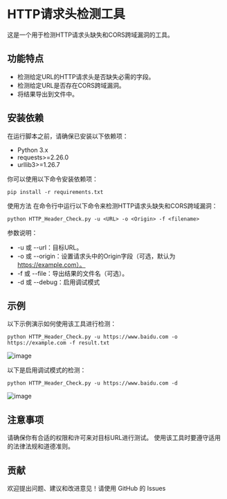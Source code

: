 # HTTP请求头检测工具

这是一个用于检测HTTP请求头缺失和CORS跨域漏洞的工具。

## 功能特点

- 检测给定URL的HTTP请求头是否缺失必需的字段。
- 检测给定URL是否存在CORS跨域漏洞。
- 将结果导出到文件中。

## 安装依赖

在运行脚本之前，请确保已安装以下依赖项：

- Python 3.x
- requests>=2.26.0
- urllib3>=1.26.7

你可以使用以下命令安装依赖项：

```shell
pip install -r requirements.txt
````
使用方法
在命令行中运行以下命令来检测HTTP请求头缺失和CORS跨域漏洞：

````shell
python HTTP_Header_Check.py -u <URL> -o <Origin> -f <filename>
````

参数说明：
- -u 或 --url：目标URL。
- -o 或 --origin：设置请求头中的Origin字段（可选，默认为 https://example.com）。
- -f 或 --file：导出结果的文件名（可选）。
- -d 或 --debug：启用调试模式

## 示例
以下示例演示如何使用该工具进行检测：
````shell
python HTTP_Header_Check.py -u https://www.baidu.com -o https://example.com -f result.txt
````
![image](https://github.com/LIHAQI/HTTP_Header_Check/assets/57976650/7dcfd00a-b443-4286-b29f-242c8936f220)

以下是启用调试模式的检测：
````shell
python HTTP_Header_Check.py -u https://www.baidu.com -d
````
![image](https://github.com/LIHAQI/HTTP_Header_Check/assets/57976650/4e5e2365-057f-402c-a343-81c6b64849b1)


## 注意事项
请确保你有合适的权限和许可来对目标URL进行测试。
使用该工具时要遵守适用的法律法规和道德准则。

## 贡献
欢迎提出问题、建议和改进意见！请使用 GitHub 的 Issues
